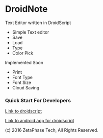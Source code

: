 # DroidNote
Text Editor written in DroidScript
- Simple Text editor
- Save
- Load
- Type
- Color Pick

Implemented Soon
- Print
- Font Type
- Font Size
- Cloud Saving

### Quick Start For Developers

[Link to droidscript](http://droidscript.org/)  

[Link to android app for droidscript](https://play.google.com/store/apps/details?id=com.smartphoneremote.androidscriptfree)

(c) 2016 ZetaPhase Tech, All Rights Reserved.

